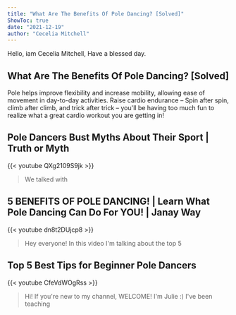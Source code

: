 ```yaml
---
title: "What Are The Benefits Of Pole Dancing? [Solved]"
ShowToc: true 
date: "2021-12-19"
author: "Cecelia Mitchell" 
---
```


Hello, iam Cecelia Mitchell, Have a blessed day.
## What Are The Benefits Of Pole Dancing? [Solved]
Pole helps improve flexibility and increase mobility, allowing ease of movement in day-to-day activities. Raise cardio endurance – Spin after spin, climb after climb, and trick after trick – you'll be having too much fun to realize what a great cardio workout you are getting in!

## Pole Dancers Bust Myths About Their Sport | Truth or Myth
{{< youtube QXg2109S9jk >}}
>We talked with 

## 5 BENEFITS OF POLE DANCING! | Learn What Pole Dancing Can Do For YOU! | Janay Way
{{< youtube dn8t2DUjcp8 >}}
>Hey everyone! In this video I'm talking about the top 5 

## Top 5 Best Tips for Beginner Pole Dancers
{{< youtube CfeVdWOgRss >}}
>Hi! If you're new to my channel, WELCOME! I'm Julie :) I've been teaching 

